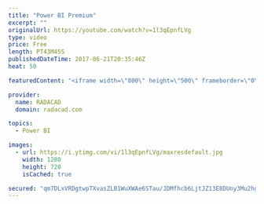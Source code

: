 ```yaml
---
title: "Power BI Premium"
excerpt: ""
originalUrl: https://youtube.com/watch?v=1l3qEpnfLVg
type: video
price: Free
length: PT43M45S
publishedDateTime: 2017-06-21T20:35:46Z
heat: 50

featuredContent: "<iframe width=\"800\" height=\"500\" frameborder=\"0\" src=\"https://www.youtube.com/embed/1l3qEpnfLVg\" allow=\"accelerometer; autoplay; encrypted-media; gyroscope; picture-in-picture\" allowfullscreen></iframe>"

provider:
  name: RADACAD
  domain: radacad.com

topics:
  - Power BI

images:
  - url: https://i.ytimg.com/vi/1l3qEpnfLVg/maxresdefault.jpg
    width: 1280
    height: 720
    isCached: true

secured: "qm7DLxVRDgtwpTXvasZLB1WuXWAe6STau/JDMfhcb6LjtJZ13E8DUny3Mu2hgwogbSaKS+LBgimb0ck6WEdMfzk4BWuBhMqI0b9sRgkEvffxiO09kTtJ2dZ1UHgYJ0O4LC3wDaMU/akdhAO7w6vt/0OJtk686qyNqYZsByvYMpnkhqKeqWJWOX6+Ga4DInbO6hrVHw82C+LJb981B20GT/y0Rf975wphuPbbylEA2NYQ8s59DqRwui3Xtm8nwvrj1gK8Tw/MrXb0pATsEpkRZL1XCSwRIXWQk0RXnzGuMpS37Xtn7I5zQutD9WwHe6hvTxQKcfxpD0nAe6i0Lb2+qqV0LY5oCKB1tZgJc/3R7R9KUcT2kEtk9vwZxLpo6U/HifoBGEEOlozK38cet1me5nU5Akn7dW0DeCmagBQMP+w=;5kJpa9jLzfSFhJjD270Wbg=="
---
```


